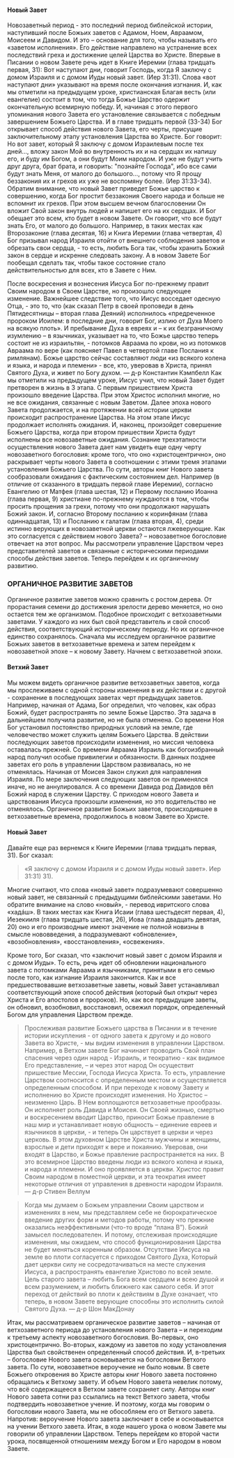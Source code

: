 #### Новый Завет

Новозаветный период - это последний период библейской истории, наступивший после Божьих заветов с Адамом, Ноем, Авраамом, Моисеем и Давидом. И это – основание для того, чтобы называть его «заветом исполнения». Его действие направлено на устранение всех последствий греха и достижение целей Царства во Христе.Впервые в Писании о новом Завете речь идет в Книге Иеремии (глава тридцать первая, 31):Вот наступают дни, говорит Господь, когда Я заключу с домом Израиля и с домом Иуды новый завет. (Иер 31:31).Слова «вот наступают дни» указывают на время после окончания изгнания. И, как мы отметили на предыдущем уроке, христианская Благая весть (или евангелие) состоит в том, что тогда Божье Царство одержит окончательную всемирную победу. И, начиная с этого первого упоминания нового Завета его установление связывается с победным завершением Божьего Царства.И в главе тридцать первой (33-34) Бог открывает способ действия нового Завета, его черты, присущие заключительному этапу установления Царства во Христе. Бог говорит:Но вот завет, который Я заключу с домом Израилевым после тех дней…, вложу закон Мой во внутренность их и на сердцах их напишу его, и буду им Богом, а они будут Моим народом. И уже не будут учить друг друга, брат брата, и говорить: "познайте Господа", ибо все сами будут знать Меня, от малого до большого…, потому что Я прощу беззакония их и грехов их уже не воспомяну более. (Иер 31:33-34).Обратим внимание, что новый Завет приведет Божье царство к совершению, когда Бог простит беззакония Своего народа и больше не вспомнит их грехов. При этом высшем вечном благословении Он вложит Свой закон внутрь людей и напишет его на их сердцах. И Бог обещает это всем, кто будет в новом Завете. Он говорит, что все будут знать Его, от малого до большого.Например, в таких местах как Второзаконие (глава десятая, 16) и Книга Иеремии (глава четвертая, 4) Бог призывал народ Израиля отойти от внешнего соблюдения заветов и обрезать свои сердца, - то есть, любить Бога так, чтобы хранить Божий закон в сердце и искренне следовать закону. А в новом Завете Бог пообещал сделать так, чтобы такое состояние стало действительностью для всех, кто в Завете с Ним.
 
После воскресения и вознесения Иисуса Бог по-прежнему правит Своим народом в Своем Царстве, но произошло следующее изменение. Важнейшее следствие того, что Иисус восседает одесную Отца, - это то, что (как сказал Петр в своей проповеди в день Пятидесятницы – вторая глава Деяний) исполнилось «предреченное пророком Иоилем: в последние дни, говорит Бог, излию от Духа Моего на всякую плоть». И пребывание Духа в евреях и – к их безграничному изумлению – в язычниках, указывает на то, что Божье царство теперь состоит не из израильтян, - потомков Авраама по крови, но из потомков Авраама по вере (как поясняет Павел в четвертой главе Послания к римлянам). Божье царство сейчас составляют люди «из всякого колена и языка, и народа и племени» - все, кто, уверовав в Христа, принял Святого Духа, и живет по Богу духом. — д-р Константин КэмпбеллКак мы отметили на предыдущем уроке, Иисус учил, что новый Завет будет претворен в жизнь в 3 этапа. С первым пришествием Христа произошло введение Царства. При этом Христос исполнил многие, но не все ожидания, связанные с новым Заветом. Далее эпоха нового Завета продолжается, и на протяжении всей истории церкви происходит распространение Царства. На этом этапе Иисус продолжает исполнять ожидания. И, наконец, произойдет совершение Божьего Царства, когда при втором пришествии Христа будут исполнены все новозаветные ожидания.Сознание трехэтапности осуществления нового Завета дает нам увидеть еще одну черту новозаветного богословия: кроме того, что оно «христоцентрично», оно раскрывает черты нового Завета в соотношении с этими тремя этапами установления Божьего Царства.По сути, авторы книг Нового завета сообразовали ожидания с фактическим состоянием дел. Например (в отличие от сказанного в тридцать первой главе Иеремии), согласно Евангелию от Матфея (глава шестая, 12) и Первому посланию Иоанна (глава первая, 9) христиане по-прежнему нуждаются в том, чтобы просить прощения за грехи, потому что они продолжают нарушать Божий закон. И, согласно Второму посланию к коринфянам (глава одиннадцатая, 13) и Посланию к галатам (глава вторая, 4), среди истинно верующих в новозаветной церкви остаются лжеверующие. Как это согласуется с действием нового Завета? – новозаветное богословие отвечает на этот вопрос.Мы рассмотрели управление Царством через представителей заветов и связанные с историческими периодами способы действия заветов. Теперь перейдем к их органичному развитию.

### ОРГАНИЧНОЕ РАЗВИТИЕ ЗАВЕТОВ

Органичное развитие заветов можно сравнить с ростом дерева. От прорастания семени до достижения зрелости дерево меняется, но оно остается тем же организмом. Подобное происходит с ветхозаветными заветами. У каждого из них был свой представитель и свой способ действия, соответствующий историческому периоду. Но их органичное единство сохранялось.Сначала мы исследуем органичное развитие Божьих заветов в ветхозаветные времена и затем перейдем к новозаветной эпохе – к новому Завету. Начнем с ветхозаветной эпохи.

#### Ветхий Завет

Мы можем видеть органичное развитие ветхозаветных заветов, когда мы прослеживаем с одной стороны изменения в их действии и с другой - сохранение в последующих заветах черт предыдущих заветов. Например, начиная от Адама, Бог определил, что человек, как образ Божий, будет распространять по земле Божье Царство. Эта задача в дальнейшем получила развитие, но не была отменена.Со времени Ноя Бог установил постоянство природных условий на земле, где человечество может служить целям Божьего Царства. В действии последующих заветов происходили изменения, но миссия человека оставалась прежней.Со времени Авраама Израиль как богоизбранный народ получил особые привилегии и обязанности. В данных позднее заветах его роль в управлении Царством развивалась, но не отменялась.Начиная от Моисея Закон служил для направления Израиля. По мере заключения следующих заветов он применялся иначе, но не аннулировался.А со времени Давида род Давидов вёл Божий народ в служении Царству. С приходом нового Завета и царствования Иисуса произошли изменения, но это водительство не отменялось.Органичное развитие Божьих заветов, происходившее в ветхозаветные времена, продолжилось в новом Завете во Христе.

#### Новый Завет

Давайте еще раз вернемся к Книге Иеремии (глава тридцать первая, 31). Бог сказал:
>«Я заключу с домом Израиля и с домом Иуды новыйзавет». Иер 31:31) 31).
Многие считают, что слова «новый завет» подразумевают совершенно новый завет, не связанный с предыдущими библейскими заветами. Но обратите внимание на слово «новый», - перевод ивритского слова «хадáш». В таких местах как Книга Исаии (глава шестьдесят первая, 4), Иезекииля (глава тридцать шестая, 26), Иова (глава двадцать девятая, 20) оно и его производные имеют значение не полной новизны в смысле нововведения, а подразумевают «обновление», «возобновления», «восстановления», «освежения».

Кроме того, Бог сказал, что «заключит новый завет с домом Израиля и с домом Иуды». То есть, речь идет об обновлении национального завета с потомками Авраама и язычниками, принятыми в его семью после того, как изгнание Израиля закончится.Как и все предшествовавшие ветхозаветные заветы, новый Завет устанавливал соответствующий эпохе способ действия (который был открыт через Христа и Его апостолов и пророков). Но, как все предыдущие заветы, он обновил, возобновил, восстановил, освежил порядок, определенный Богом для управления Царством прежде.
>Прослеживая развитие Божьего царства в Писании и в течение истории искупления - от одного завета к другому и до нового Завета во Христе, - мы видим изменения в управлении Царством. Например, в Ветхом завете Бог начинает проводить Свой план спасения через один народ - Израиль, и теократию - как видимое Его представление, – и через этот народ Он осуществит пришествие Мессии, Господа Иисуса Христа. То есть, управление Царством соотносится с определенным местом и осуществляется определенным способом. И при переходе к новому Завету и исполнению во Христе происходят изменения. Но Христос – неизменно Царь. В Нем воплощаются ветхозаветные прообразы. Он исполняет роль Давида и Моисея. Он Своей жизнью, смертью и воскресением вводит Царство, приносит Божье правление в наш мир и устанавливает новую общность – единение евреев и язычников в церкви, - и теперь Он царствует в церкви и через церковь.В этом духовном Царстве Христа мужчины и женщины, взрослые и дети приходят к вере и покаянию. Уверовав, они входят в Царство, и Божье правление распространяется на них. В это всемирное Царство введены люди из всякого колена и языка, и народа и племени. И оно проявляется в церкви. Христос правит Своим народом в поместной церкви, и эта теократия имеет некоторые отличия от управления в древности народом Израиля.— д-р Стивен Веллум
>Когда мы думаем о Божьем управлении Своим царством и изменениях в нем, мы представляем себе не бюрократическое введение других форм и методов работы, потому что прежние оказались неэффективными (что-то вроде “плана В”). Божий замысел последователен. И потому, отслеживая происходящие изменения, мы ожидаем, что способ функционирования Царства не будет меняться коренным образом. Отсутствие Иисуса на земле во плоти согласуется с приходом Святого Духа, Который дает церкви силу не сосредотачиваться на месте служения Иисуса, а распространять евангелие Христово по всей земле. Цель старого завета – любить Бога всем сердцем и всею душой и всем разумением, и любить ближнего как самого себя. И этот переход от действий во плоти к действиям в Духе означает, что теперь, в новом Завете верующие способны это исполнить силой Святого Духа. — д-р Шон МакДонау
>Итак, мы рассматриваем органическое развитие заветов – начиная от ветхозаветного периода до установления нового Завета – и переходим к третьему аспекту новозаветного богословия. Во-первых, оно христоцентрично. Во-вторых, каждому из заветов по ходу установления Царства был свойственен определенный способ действия. И, в-третьих – богословие Нового завета основывается на богословии Ветхого завета.По сути, новозаветное вероучение не было новым. В свете Божьего откровения во Христе авторы книг Нового завета постоянно обращались к Ветхому завету. И объем Нового завета невелик потому, что всё содержащееся в Ветхом завете сохраняет силу. Авторы книг Нового завета сотни раз ссылались на текст Ветхого завета, чтобы подтвердить новозаветное учение. И поэтому, когда мы говорим о богословии нового Завета, мы не обособляем его от Ветхого завета. Напротив: вероучение Нового завета заключает в себе и основывается на учении Ветхого завета.Итак, в ходе нашего урока о новом Завете мы говорили об управлении Царством. Теперь перейдем ко второй части урока, посвященной отношениям между Богом и Его народом в новом Завете.

